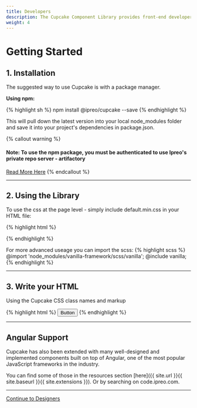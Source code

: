 ```yaml
---
title: Developers
description: The Cupcake Component Library provides front-end developers & engineers a collection of reusable HTML and SCSS partials to build user interfaces.
weight: 4
---
```



# Getting Started

## 1. Installation

The suggested way to use Cupcake is with a package manager.

**Using npm:**

{% highlight sh %}
npm install @ipreo/cupcake  --save
{% endhighlight %}

This will pull down the latest version into your local node_modules folder and save it into your project's dependencies in package.json.

{% callout warning %}
#### Note: To use the npm package, you must be authenticated to use Ipreo's private repo server - artifactory 
[Read More Here](https://teamipreo.atlassian.net/wiki/spaces/DevelopmentTools/pages/42729761/How+to+get+started+with+Artifactory)
{% endcallout %}


--- 


## 2. Using the Library

To use the css at the page level - simply include default.min.css in your HTML file:

{% highlight html %}
<link rel="stylesheet" href="path/to/node_modules/@ipreo/cupcake/default.min.css">
{% endhighlight %}


For more advanced useage you can import the scss:
{% highlight scss %}
@import 'node_modules/vanilla-framework/scss/vanilla';
@include vanilla;
{% endhighlight %}

--- 


## 3. Write your HTML
Using the Cupcake CSS class names and markup

{% highlight html %}
<button class="c-btn c-btn-primary"> Button </button>
{% endhighlight %}


--- 


## Angular Support

Cupcake has also been extended with many well-designed and implemented components built on top of Angular, one of the most popular JavaScript frameworks in the industry.


You can find some of those in the resources section [here]({{ site.url }}{{ site.baseurl }}{{ site.extensions }}). Or by searching on code.ipreo.com.

---

<a class="c-btn-link c-pull-right" href="{{ site.url }}{{ site.baseurl }}/content/getting-started/designers/">
 Continue to Designers <i class="fa fa-arrow-right"></i>
</a>